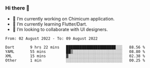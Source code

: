 ### Hi there 👋

<!--
**devcat37/devcat37** is a ✨ _special_ ✨ repository because its `README.md` (this file) appears on your GitHub profile.-->


- 🔭 I’m currently working on Chimicum application.
- 🌱 I’m currently learning Flutter/Dart.
- 👯 I’m looking to collaborate with UI designers.
<!-- - 🤔 I’m looking for help with ... -->

<!--START_SECTION:waka-->

```text
From: 02 August 2022 - To: 09 August 2022

Dart       9 hrs 22 mins   ██████████████████████░░░   88.56 %
YAML       55 mins         ██▒░░░░░░░░░░░░░░░░░░░░░░   08.80 %
XML        15 mins         ▓░░░░░░░░░░░░░░░░░░░░░░░░   02.38 %
Other      1 min           ░░░░░░░░░░░░░░░░░░░░░░░░░   00.25 %
```

<!--END_SECTION:waka-->
